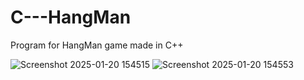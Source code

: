 # C---HangMan
Program for HangMan game made in C++


![Screenshot 2025-01-20 154515](https://github.com/user-attachments/assets/aae803ec-f6be-4c10-9e33-a903d3f3b3c4)
![Screenshot 2025-01-20 154553](https://github.com/user-attachments/assets/51fce036-6547-4cd8-9236-55fe60f45197)
